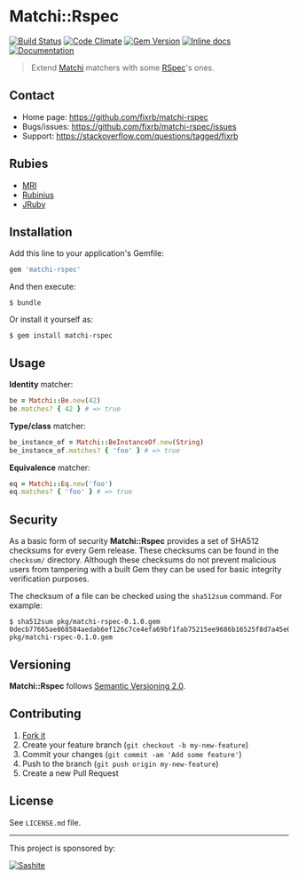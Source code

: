 # Matchi::Rspec

[![Build Status](https://travis-ci.org/fixrb/matchi-rspec.svg?branch=master)][travis]
[![Code Climate](https://codeclimate.com/github/fixrb/matchi-rspec/badges/gpa.svg)][codeclimate]
[![Gem Version](https://badge.fury.io/rb/matchi-rspec.svg)][gem]
[![Inline docs](http://inch-ci.org/github/fixrb/matchi-rspec.svg?branch=master)][inchpages]
[![Documentation](http://img.shields.io/:yard-docs-38c800.svg)][rubydoc]

> Extend [Matchi](https://github.com/fixrb/matchi) matchers with some [RSpec](http://rspec.info/)'s ones.

## Contact

* Home page: https://github.com/fixrb/matchi-rspec
* Bugs/issues: https://github.com/fixrb/matchi-rspec/issues
* Support: https://stackoverflow.com/questions/tagged/fixrb

## Rubies

* [MRI](https://www.ruby-lang.org/)
* [Rubinius](http://rubini.us/)
* [JRuby](http://jruby.org/)

## Installation

Add this line to your application's Gemfile:

```ruby
gem 'matchi-rspec'
```

And then execute:

    $ bundle

Or install it yourself as:

    $ gem install matchi-rspec

## Usage

**Identity** matcher:

```ruby
be = Matchi::Be.new(42)
be.matches? { 42 } # => true
```

**Type/class** matcher:

```ruby
be_instance_of = Matchi::BeInstanceOf.new(String)
be_instance_of.matches? { 'foo' } # => true
```

**Equivalence** matcher:

```ruby
eq = Matchi::Eq.new('foo')
eq.matches? { 'foo' } # => true
```

## Security

As a basic form of security __Matchi::Rspec__ provides a set of SHA512 checksums for
every Gem release.  These checksums can be found in the `checksum/` directory.
Although these checksums do not prevent malicious users from tampering with a
built Gem they can be used for basic integrity verification purposes.

The checksum of a file can be checked using the `sha512sum` command.  For
example:

    $ sha512sum pkg/matchi-rspec-0.1.0.gem
    0decb77665ae868584aedab6ef126c7ce4efa69bf1fab75215ee9686b16525f8d7a45e03dc3145cb320371d8ddf2ffff90de34f5778fe55b11ce4cb4996a7f5a  pkg/matchi-rspec-0.1.0.gem

## Versioning

__Matchi::Rspec__ follows [Semantic Versioning 2.0](http://semver.org/).

## Contributing

1. [Fork it](https://github.com/fixrb/matchi-rspec/fork)
2. Create your feature branch (`git checkout -b my-new-feature`)
3. Commit your changes (`git commit -am 'Add some feature'`)
4. Push to the branch (`git push origin my-new-feature`)
5. Create a new Pull Request

## License

See `LICENSE.md` file.

[gem]: https://rubygems.org/gems/matchi-rspec
[travis]: https://travis-ci.org/fixrb/matchi-rspec
[codeclimate]: https://codeclimate.com/github/fixrb/matchi-rspec
[gemnasium]: https://gemnasium.com/fixrb/matchi-rspec
[inchpages]: http://inch-ci.org/github/fixrb/matchi-rspec
[rubydoc]: http://rubydoc.info/gems/matchi-rspec/frames

***

This project is sponsored by:

[![Sashite](https://sashite.com/img/sashite.png)](https://sashite.com/)
